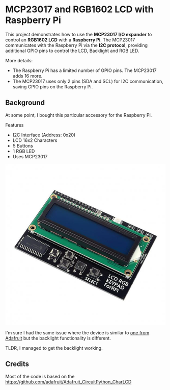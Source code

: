 # MCP23017 and RGB1602 LCD with Raspberry Pi

This project demonstrates how to use the **MCP23017 I/O expander** to control an **RGB1602 LCD** with a **Raspberry Pi**. The MCP23017 communicates with the Raspberry Pi via the **I2C protocol**, providing additional GPIO pins to control the LCD, Backlight and RGB LED.

More details:

- The Raspberry Pi has a limited number of GPIO pins. The MCP23017 adds 16 more.
- The MCP23017 uses only 2 pins (SDA and SCL) for I2C communication, saving GPIO pins on the Raspberry Pi.

## Background

At some point, I bought this particular accessory for the Raspberry Pi.

Features
* I2C Interface (Address: 0x20)
* LCD 16x2 Characters
* 5 Buttons
* 1 RGB LED
* Uses MCP23017

![RGB 1602 Display](rgb1602.webp)

I'm sure I had the same issue where the device is similar to [one from Adafruit](https://learn.adafruit.com/adafruit-16x2-character-lcd-plus-keypad-for-raspberry-pi) but the backlight functionality is different.

TLDR, I managed to get the backlight working.

## Credits

Most of the code is based on the https://github.com/adafruit/Adafruit_CircuitPython_CharLCD
